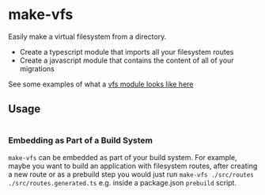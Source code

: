 # make-vfs

Easily make a virtual filesystem from a directory.

- Create a typescript module that imports all your filesystem routes
- Create a javascript module that contains the content of all of your migrations

See some examples of what a [vfs module looks like here](https://github.com/seveibar/make-vfs/blob/main/tests/snapshots/generate-vfs-module.test.ts.md#L1)

## Usage

```bash

```

### Embedding as Part of a Build System

`make-vfs` can be embedded as part of your build system. For example, maybe
you want to build an application with filesystem routes, after creating a new
route or as a prebuild step you would just run `make-vfs ./src/routes ./src/routes.generated.ts`
e.g. inside a package.json `prebuild` script.
